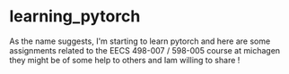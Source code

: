 # learning_pytorch

 As the name suggests, I'm starting to learn pytorch and here are some assignments 
 related to the EECS 498-007 / 598-005 course at michagen they might be of some help to others and Iam willing to share !  
